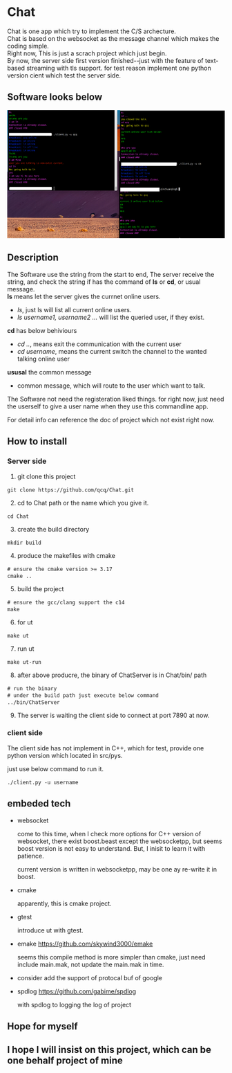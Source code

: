 # Chat

Chat is one app which try to implement the C/S archecture.  
Chat is based on the websocket as the message channel which makes the coding simple.  
Right now, This is just a scrach project which just begin.  
By now, the server side first version finished--just with the feature of text-based streaming with tls support. for test reason implement one python version cient which test the server side.

## Software looks below

![demo](./images/demo.png)

## Description

The Software use the string from the start to end, The server receive the string, and check the string if has the command of **ls** or **cd**, or usual message.  
**ls** means let the server gives the currnet online users.   

* *ls*, just ls will list all current online users.
* *ls username1, username2 ...* will list the queried user, if they exist.

**cd** has below behiviours

* *cd ..*, means exit the communication with the current user
* *cd username*, means the current switch the channel to the wanted talking online user
    
**ususal** the common message

* common message, which will route to the user which want to talk.


The Software not need the registeration liked things. for right now, just need the userself to give a user name when they use this commandline app.

For detail info can reference the doc of project which not exist right now.


## How to install

### Server side

1. git clone this project
```
git clone https://github.com/qcq/Chat.git
```
2. cd to Chat path or the name which you give it.
```
cd Chat
```
3. create the build directory
```
mkdir build
```
4. produce the makefiles with cmake
```
# ensure the cmake version >= 3.17
cmake ..
```
5. build the project
```
# ensure the gcc/clang support the c14
make
```
6. for ut
```
make ut
```
7. run ut
```
make ut-run
```
8. after above producre, the binary of ChatServer is in Chat/bin/ path
```
# run the binary
# under the build path just execute below command
../bin/ChatServer
```
9. The server is waiting the client side to connect at port 7890 at now.

### client side

The client side has not implement in C++, which for test, provide one python version which located in src/pys.  

just use below command to run it.

```
./client.py -u username
```

## embeded tech

* websocket

    come to this time, when I check more options for C++ version of websocket, there exist boost.beast
    except the websocketpp, but seems boost version is not easy to understand. But, I inisit to learn
    it with patience.

    current version is written in websocketpp, may be one ay re-write it in boost.

* cmake

    apparently, this is cmake project.

* gtest

    introduce ut with gtest.

* emake https://github.com/skywind3000/emake

    seems this compile method is more simpler than cmake, just need include main.mak, not update the main.mak in time.

* consider add the support of protocal buf of google

* spdlog https://github.com/gabime/spdlog

    with spdlog to logging the log of project

## Hope for myself

## I hope I will insist on this project, which can be one behalf project of mine
